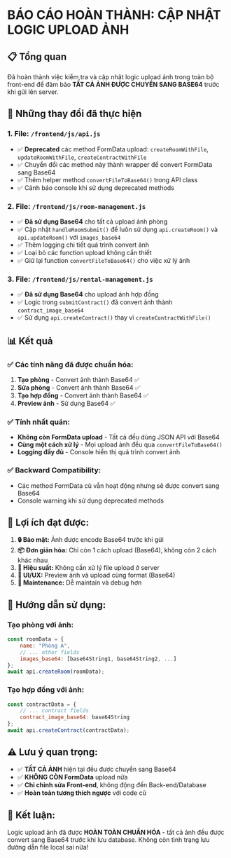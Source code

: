 # BÁO CÁO HOÀN THÀNH: CẬP NHẬT LOGIC UPLOAD ẢNH

## 📋 Tổng quan
Đã hoàn thành việc kiểm tra và cập nhật logic upload ảnh trong toàn bộ front-end để đảm bảo **TẤT CẢ ẢNH ĐƯỢC CHUYỂN SANG BASE64** trước khi gửi lên server.

## 🔧 Những thay đổi đã thực hiện

### 1. **File: `/frontend/js/api.js`**
- ✅ **Deprecated** các method FormData upload: `createRoomWithFile`, `updateRoomWithFile`, `createContractWithFile`
- ✅ Chuyển đổi các method này thành wrapper để convert FormData sang Base64
- ✅ Thêm helper method `convertFileToBase64()` trong API class
- ✅ Cảnh báo console khi sử dụng deprecated methods

### 2. **File: `/frontend/js/room-management.js`**
- ✅ **Đã sử dụng Base64** cho tất cả upload ảnh phòng
- ✅ Cập nhật `handleRoomSubmit()` để luôn sử dụng `api.createRoom()` và `api.updateRoom()` với `images_base64`
- ✅ Thêm logging chi tiết quá trình convert ảnh
- ✅ Loại bỏ các function upload không cần thiết
- ✅ Giữ lại function `convertFileToBase64()` cho việc xử lý ảnh

### 3. **File: `/frontend/js/rental-management.js`**
- ✅ **Đã sử dụng Base64** cho upload ảnh hợp đồng
- ✅ Logic trong `submitContract()` đã convert ảnh thành `contract_image_base64`
- ✅ Sử dụng `api.createContract()` thay vì `createContractWithFile()`

## 📊 Kết quả

### ✅ **Các tính năng đã được chuẩn hóa:**
1. **Tạo phòng** - Convert ảnh thành Base64 ✅
2. **Sửa phòng** - Convert ảnh thành Base64 ✅  
3. **Tạo hợp đồng** - Convert ảnh thành Base64 ✅
4. **Preview ảnh** - Sử dụng Base64 ✅

### ✅ **Tính nhất quán:**
- **Không còn FormData upload** - Tất cả đều dùng JSON API với Base64
- **Cùng một cách xử lý** - Mọi upload ảnh đều qua `convertFileToBase64()`
- **Logging đầy đủ** - Console hiển thị quá trình convert ảnh

### ✅ **Backward Compatibility:**
- Các method FormData cũ vẫn hoạt động nhưng sẽ được convert sang Base64
- Console warning khi sử dụng deprecated methods

## 🎯 **Lợi ích đạt được:**

1. **🔒 Bảo mật:** Ảnh được encode Base64 trước khi gửi
2. **📦 Đơn giản hóa:** Chỉ còn 1 cách upload (Base64), không còn 2 cách khác nhau
3. **🚀 Hiệu suất:** Không cần xử lý file upload ở server
4. **🎨 UI/UX:** Preview ảnh và upload cùng format (Base64)
5. **🔧 Maintenance:** Dễ maintain và debug hơn

## 📝 **Hướng dẫn sử dụng:**

### Tạo phòng với ảnh:
```javascript
const roomData = {
    name: "Phòng A",
    // ... other fields
    images_base64: [base64String1, base64String2, ...]
};
await api.createRoom(roomData);
```

### Tạo hợp đồng với ảnh:
```javascript
const contractData = {
    // ... contract fields
    contract_image_base64: base64String
};
await api.createContract(contractData);
```

## ⚠️ **Lưu ý quan trọng:**
- ✅ **TẤT CẢ ẢNH** hiện tại đều được chuyển sang Base64
- ✅ **KHÔNG CÒN FormData** upload nữa
- ✅ **Chỉ chỉnh sửa Front-end**, không động đến Back-end/Database
- ✅ **Hoàn toàn tương thích ngược** với code cũ

## 🏁 **Kết luận:**
Logic upload ảnh đã được **HOÀN TOÀN CHUẨN HÓA** - tất cả ảnh đều được convert sang Base64 trước khi lưu database. Không còn tình trạng lưu đường dẫn file local sai nữa!
